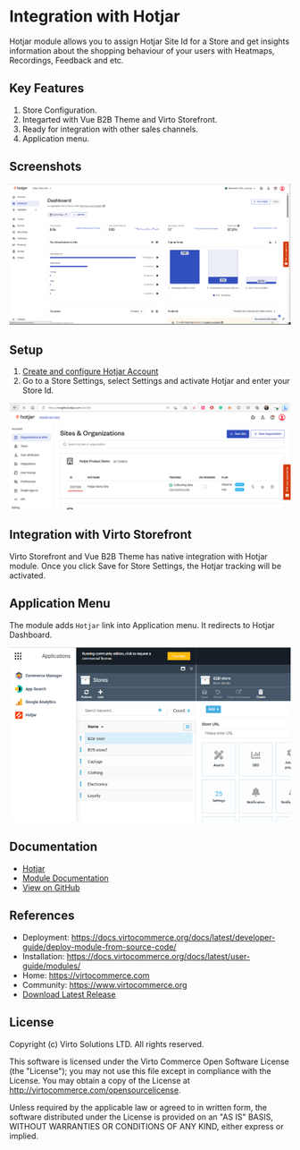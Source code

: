 # Integration with Hotjar

Hotjar module allows you to assign Hotjar Site Id for a Store and get insights information about the shopping behaviour of your users with Heatmaps, Recordings, Feedback and etc.

## Key Features
1. Store Configuration.
1. Integarted with Vue B2B Theme and Virto Storefront.
1. Ready for integration with other sales channels.
1. Application menu.

## Screenshots
![Hotjar](docs/media/hotjar-main.png)

## Setup
1. [Create and сonfigure Hotjar Account](https://www.hotjar.com/)
1. Go to a Store Settings, select Settings and activate Hotjar and enter your Store Id.

![Hotjar Site Id](docs/media/hotjar-siteid.png)

## Integration with Virto Storefront
Virto Storefront and Vue B2B Theme has native integration with Hotjar module. 
Once you click Save for Store Settings, the Hotjar tracking will be activated.


## Application Menu 
The module adds `Hotjar` link into Application menu. It redirects to Hotjar Dashboard. 

![Hotjar App Menu](docs/media/app-menu.png)

## Documentation
* [Hotjar](https://www.hotjar.com/)
* [Module Documentation](https://docs.virtocommerce.org/modules/hotjar/)
* [View on GitHub](docs/index.md)

## References
* Deployment: https://docs.virtocommerce.org/docs/latest/developer-guide/deploy-module-from-source-code/
* Installation: https://docs.virtocommerce.org/docs/latest/user-guide/modules/
* Home: https://virtocommerce.com
* Community: https://www.virtocommerce.org
* [Download Latest Release](https://github.com/VirtoCommerce/vc-module-hotjar/releases/latest)

## License
Copyright (c) Virto Solutions LTD.  All rights reserved.

This software is licensed under the Virto Commerce Open Software License (the "License"); you
may not use this file except in compliance with the License. You may
obtain a copy of the License at http://virtocommerce.com/opensourcelicense.

Unless required by the applicable law or agreed to in written form, the software
distributed under the License is provided on an "AS IS" BASIS,
WITHOUT WARRANTIES OR CONDITIONS OF ANY KIND, either express or
implied.
